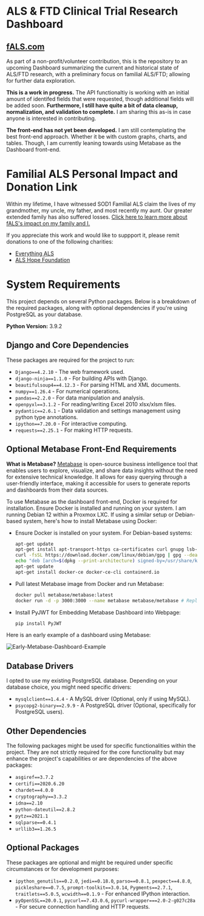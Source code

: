 # ALS & FTD Clinical Trial Research Dashboard
## [fALS.com](https://www.f-als.com)
As part of a non-profit/volunteer contribution, this is the repository to an upcoming Dashboard summarizing the current and historical state of ALS/FTD research, with a preliminary focus on familial ALS/FTD; allowing for further data exploration.

**This is a work in progress.** The API functionaltiy is working with an initial amount of identifed fields that were requested, though additional fields will be added soon. **Furthermore, I still have quite a bit of data cleanup, normalization, and validation to complete.** I am sharing this as-is in case anyone is interested in contributing.

**The front-end has not yet been developed.** I am still contemplating the best front-end approach. Whether it be with custom graphs, charts, and tables. Though, I am currently leaning towards using Metabase as the Dashboard front-end.

# Familial ALS Personal Impact and Donation Link
Within my lifetime, I have witnessed SOD1 Familial ALS claim the lives of my grandmother, my uncle, my father, and most recently my aunt. Our greater extended family has also suffered losses. [Click here to learn more about fALS's impact on my family and I.](https://www.tuckstime.com/)

If you appreciate this work and would like to suppport it, please remit donations to one of the following charities:
- [Everything ALS](https://www.everythingals.org/donate)
- [ALS Hope Foundation](https://www.alshf.org/donate)

# System Requirements
This project depends on several Python packages. Below is a breakdown of the required packages, along with optional dependencies if you're using PostgreSQL as your database.

**Python Version:** 3.9.2

## Django and Core Dependencies
These packages are required for the project to run:

- `Django==4.2.10` - The web framework used.
- `django-ninja==1.1.0` - For building APIs with Django.
- `beautifulsoup4==4.12.3` - For parsing HTML and XML documents.
- `numpy==1.26.4` - For numerical operations.
- `pandas==2.2.0` - For data manipulation and analysis.
- `openpyxl==3.1.2` - For reading/writing Excel 2010 xlsx/xlsm files.
- `pydantic==2.6.1` - Data validation and settings management using python type annotations.
- `ipython==7.20.0` - For interactive computing.
- `requests==2.25.1` - For making HTTP requests.

## Optional Metabase Front-End Requirements
**What is Metabase?** [Metabase](https://github.com/metabase/metabase) is open-source business intelligence tool that enables users to explore, visualize, and share data insights without the need for extensive technical knowledge. It allows for easy querying through a user-friendly interface, making it accessible for users to generate reports and dashboards from their data sources.

To use Metabase as the dashboard front-end, Docker is required for installation. Ensure Docker is installed and running on your system. I am running Debian 12 within a Proxmox LXC. If using a similar setup or Debian-based system, here's how to install Metabase using Docker:

- Ensure Docker is installed on your system. For Debian-based systems:
  ```sh
  apt-get update
  apt-get install apt-transport-https ca-certificates curl gnupg lsb-release
  curl -fsSL https://download.docker.com/linux/debian/gpg | gpg --dearmor -o /usr/share/keyrings/docker-archive-keyring.gpg
  echo "deb [arch=$(dpkg --print-architecture) signed-by=/usr/share/keyrings/docker-archive-keyring.gpg] https://download.docker.com/linux/debian $(lsb_release -cs) stable" | tee /etc/apt/sources.list.d/docker.list > /dev/null
  apt-get update
  apt-get install docker-ce docker-ce-cli containerd.io

- Pull latest Metabase image from Docker and run Metabase:
  ```sh
  docker pull metabase/metabase:latest
  docker run -d -p 3000:3000 --name metabase metabase/metabase # Replace Port '3000' with Different Port if Desired
  
- Install PyJWT for Embedding Metabase Dashboard into Webpage:
  ```sh
  pip install PyJWT

Here is an early example of a dashboard using Metabase:

![Early-Metabase-Dashboard-Example](media/Early-Metabase-Dashboard-Example.jpg)

## Database Drivers
I opted to use my existing PostgreSQL database. Depending on your database choice, you might need specific drivers:

- `mysqlclient==1.4.4` - A MySQL driver (Optional, only if using MySQL).
- `psycopg2-binary==2.9.9` - A PostgreSQL driver (Optional, specifically for PostgreSQL users).

## Other Dependencies
The following packages might be used for specific functionalities within the project. They are not strictly required for the core functionality but may enhance the project's capabilities or are dependencies of the above packages:

- `asgiref==3.7.2`
- `certifi==2020.6.20`
- `chardet==4.0.0`
- `cryptography==3.3.2`
- `idna==2.10`
- `python-dateutil==2.8.2`
- `pytz==2021.1`
- `sqlparse==0.4.1`
- `urllib3==1.26.5`

## Optional Packages
These packages are optional and might be required under specific circumstances or for development purposes:

- `ipython_genutils==0.2.0`, `jedi==0.18.0`, `parso==0.8.1`, `pexpect==4.8.0`, `pickleshare==0.7.5`, `prompt-toolkit==3.0.14`, `Pygments==2.7.1`, `traitlets==5.0.5`, `wcwidth==0.1.9` - For enhanced IPython interaction.
- `pyOpenSSL==20.0.1`, `pycurl==7.43.0.6`, `pycurl-wrapper===2.0-2-g027c28a` - For secure connection handling and HTTP requests.
